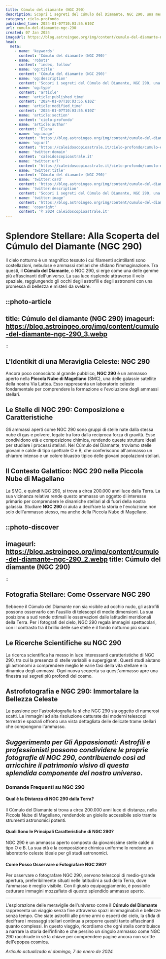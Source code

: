 ```yaml
---
title: Cúmulo del diamante (NGC 290)
description: Scopri i segreti del Cúmulo del Diamante, NGC 290, una meraviglia cosmica piena di stelle splendenti. Astronomia e fascino stellare!
category: cielo-profondo
published_time: 2024-01-07T10:03:55.610Z
url: cumulo-del-diamante-ngc-290
created: 07 Jan 2024
imageUrl: https://blog.astroingeo.org/img/content/cumulo-del-diamante-ngc-290_3.webp
head:
  meta:
    - name: 'keywords'
      content: 'Cúmulo del diamante (NGC 290)'
    - name: 'robots'
      content: 'index, follow'
    - name: 'og:title'
      content: 'Cúmulo del diamante (NGC 290)'
    - name: 'og:description'
      content: 'Scopri i segreti del Cúmulo del Diamante, NGC 290, una meraviglia cosmica piena di stelle splendenti. Astronomia e fascino stellare!'
    - name: 'og:type'
      content: 'article'
    - name: 'article:published_time'
      content: '2024-01-07T10:03:55.610Z'
    - name: 'article:modified_time'
      content: '2024-01-07T10:03:55.610Z'
    - name: 'article:section'
      content: 'cielo-profondo'
    - name: 'article:author'
      content: 'Elena'
    - name: 'og:image'
      content: 'https://blog.astroingeo.org/img/content/cumulo-del-diamante-ngc-290_3.webp'
    - name: 'og:url'
      content: 'https://caleidoscopioastrale.it/cielo-profondo/cumulo-del-diamante-ngc-290'
    - name: 'twitter:domain'
      content: 'caleidoscopioastrale.it'
    - name: 'twitter:url'
      content: 'https://caleidoscopioastrale.it/cielo-profondo/cumulo-del-diamante-ngc-290'
    - name: 'twitter:title'
      content: 'Cúmulo del diamante (NGC 290)'
    - name: 'twitter:card'
      content: 'https://blog.astroingeo.org/img/content/cumulo-del-diamante-ngc-290_3.webp'
    - name: 'twitter:description'
      content: 'Scopri i segreti del Cúmulo del Diamante, NGC 290, una meraviglia cosmica piena di stelle splendenti. Astronomia e fascino stellare!'
    - name: 'twitter:image'
      content: 'https://blog.astroingeo.org/img/content/cumulo-del-diamante-ngc-290_3.webp'
    - name: 'copyright'
      content: '© 2024 caleidoscopioastrale.it'
---
```

# Splendore Stellare: Alla Scoperta del Cúmulo del Diamante (NGC 290)

Il cielo notturno è un magnifico tessuto i cui filamenti scintillanti sono costellazioni, nebulose e ammassi stellari che sfidano l'immaginazione. Tra questi, il **Cúmulo del Diamante**, o NGC 290, si erge come una delle gemme più affascinanti dell'universo. La sua luce risplende attraverso il velo spaziale, raggiungendo gli occhi degli astrofili e degli astronomi con una promessa di bellezza e misteri da svelare.

::photo-article
---
title: Cúmulo del diamante (NGC 290)
imageurl: https://blog.astroingeo.org/img/content/cumulo-del-diamante-ngc-290_3.webp
---
::

## L'Identikit di una Meraviglia Celeste: NGC 290

Ancora poco conosciuto al grande pubblico, **NGC 290** è un ammasso aperto nella **Piccola Nube di Magellano** (SMC), una delle galassie satellite della nostra Via Lattea. Esso rappresenta un laboratorio celeste fondamentale per comprendere la formazione e l'evoluzione degli ammassi stellari.

## Le Stelle di NGC 290: Composizione e Caratteristiche

Gli ammassi aperti come NGC 290 sono gruppi di stelle nate dalla stessa nube di gas e polvere, legate tra loro dalla reciproca forza di gravità. Esse condividono età e composizione chimica, rendendo queste strutture ideali per studiare i processi stellari. Nel Cúmulo del Diamante, troviamo stelle giovani e calde di tipo spettrale O e B, che conferiscono all'ammasso un chiarore intenso e un colore bluastro tipico delle giovani popolazioni stellari.

## Il Contesto Galattico: NGC 290 nella Piccola Nube di Magellano

La SMC, e quindi NGC 290, si trova a circa 200.000 anni luce dalla Terra. La sua vicinanza relativa rende questo ammasso un oggetto di interesse primario per comprendere le dinamiche stellari al di fuori della nostra galassia. Studiare **NGC 290** ci aiuta a decifrare la storia e l'evoluzione non solo dell'ammasso stesso, ma anche della Piccola Nube di Magellano.

::photo-discover
---
imageurl: https://blog.astroingeo.org/img/content/cumulo-del-diamante-ngc-290_2.webp
title: Cúmulo del diamante (NGC 290)
---
::

## Fotografia Stellare: Come Osservare NGC 290

Sebbene il Cúmulo del Diamante non sia visibile ad occhio nudo, gli astrofili possono osservarlo con l'ausilio di telescopi di medie dimensioni. La sua posizione a sud rende ottimali le osservazioni dalle latitudini meridionali della Terra. Per i fotografi del cielo, NGC 290 regala immagini spettacolari, con il contrasto tra il brillio delle sue stelle e il fondo notturno più scuro.

## Le Ricerche Scientifiche su NGC 290

La ricerca scientifica ha messo in luce interessanti caratteristiche di NGC 290, tra cui la presenza di stelle variabili e supergiganti. Questi studi aiutano gli astronomi a comprendere meglio le varie fasi della vita stellare e la dinamica degli ammassi. Ogni nuova scoperta su quest'ammasso apre una finestra sui segreti più profondi del cosmo.

## Astrofotografia e NGC 290: Immortalare la Bellezza Celeste

La passione per l'astrofotografia fa sì che NGC 290 sia oggetto di numerosi scatti. Le immagini ad alta risoluzione catturate dai moderni telescopi terrestri e spaziali offrono una vista dettagliata delle delicate trame stellari che compongono l'ammasso.

## ***Suggerimento per Gli Appassionati:*** *Astrofili e professionisti possono condividere le proprie fotografie di NGC 290, contribuendo così ad arricchire il patrimonio visivo di questa splendida componente del nostro universo*.

### Domande Frequenti su NGC 290

#### Qual è la Distanza di NGC 290 dalla Terra?
Il Cúmulo del Diamante si trova a circa 200.000 anni luce di distanza, nella Piccola Nube di Magellano, rendendolo un gioiello accessibile solo tramite strumenti astronomici potenti.

#### Quali Sono le Principali Caratteristiche di NGC 290?
NGC 290 è un ammasso aperto composto da giovanissime stelle calde di tipo O e B. La sua età e la composizione chimica uniforme lo rendono un laboratorio celeste ideale per gli studi astronomici.

#### Come Posso Osservare o Fotografare NGC 290?
Per osservare o fotografare NGC 290, servono telescopi di medio-grande apertura, preferibilmente situati nelle latitudini a sud della Terra, dove l'ammasso è meglio visibile. Con il giusto equipaggiamento, è possibile catturare immagini mozzafiato di questo splendido ammasso aperto.

---

L'esplorazione delle meraviglie dell'universo come il **Cúmulo del Diamante** rappresenta un viaggio senza fine attraverso spazi inimmaginabili e bellezze senza tempo. Che siate astrofili alle prime armi o esperti del cielo, la sfida di decifrare i messaggi stellari continua a proporre quesiti tanto affascinanti quanto complessi. In questo viaggio, ricordiamo che ogni stella contribuisce a narrare la storia dell'infinito e che persino un singolo ammasso come NGC 290 racchiude in sé la chiave per comprendere pagine ancora non scritte dell'epopea cosmica.

_Artículo actualizado el domingo, 7 de enero de 2024_